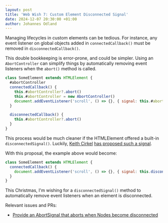 ```yaml
---
layout: post
title: 'Web Wish 7: Custom Element Disconnected Signal'
date: 2024-12-07 20:30:00 +01:00
author: Johannes Odland
---
```


Managing lifecycles in custom elements can be tedious.
For instance, any event listener on global objects added in `connectedCallback()` must be removed in `disconnectedCallback()`.

This double bookkeeping is error-prone, and could be simpler. 
Using an `AbortController` can simplify things by automatically removing event listeners when the `abort()` method is called.

```js
class SomeElement extends HTMLElement {
  #abortController
  connectedCallback() {
    this.#abortController?.abort()
    this.#abortController = new AbortController()
    document.addEventListener('scroll', () => {}, { signal: this.#abortController.signal })
  }

  disconnectedCallback() {
    this.#abortController?.abort()
  }
}
```

This process would be much cleaner if the HTMLElement offered a built-in `disconnectedSignal()`.
Luckily, [Keith Cirkel][keith-cirkel] [has proposed such a signal][disconnected-signal-issue].

With this proposal, the example above would become:

```js
class SomeElement extends HTMLElement {
  connectedCallback() {
    document.addEventListener('scroll', () => {}, { signal: this.disconnectedSignal() })
  }
}
```

This Christmas, I'm wishing for a `disconnectedSignal()` method to automatically remove event listeners
when an element is disconnected.

Relevant issues and PRs:

- [Provide an AbortSignal that aborts when Nodes become disconnected][disconnected-signal-issue]

[disconnected-signal-issue]: https://github.com/whatwg/dom/issues/1296
[keith-cirkel]: https://indieweb.social/@keithamus
